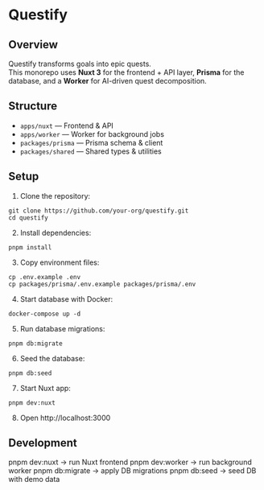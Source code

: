 # Questify

## Overview
Questify transforms goals into epic quests.  
This monorepo uses **Nuxt 3** for the frontend + API layer, **Prisma** for the database, and a **Worker** for AI-driven quest decomposition.

## Structure
- `apps/nuxt` — Frontend & API
- `apps/worker` — Worker for background jobs
- `packages/prisma` — Prisma schema & client
- `packages/shared` — Shared types & utilities

## Setup

1. Clone the repository:
```
git clone https://github.com/your-org/questify.git
cd questify
```

2. Install dependencies:

```
pnpm install
```

3. Copy environment files:

```
cp .env.example .env
cp packages/prisma/.env.example packages/prisma/.env
```

4. Start database with Docker:

```
docker-compose up -d
```

5. Run database migrations:

```
pnpm db:migrate
```

6. Seed the database:

```
pnpm db:seed
```

7. Start Nuxt app:

```
pnpm dev:nuxt
```

8. Open http://localhost:3000

## Development

pnpm dev:nuxt → run Nuxt frontend
pnpm dev:worker → run background worker
pnpm db:migrate → apply DB migrations
pnpm db:seed → seed DB with demo data
